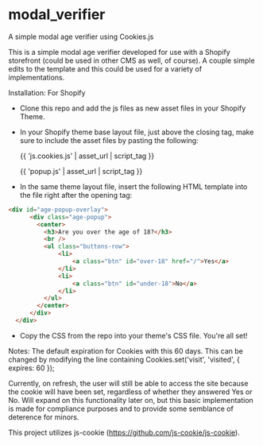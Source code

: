 # modal_verifier
A simple modal age verifier using Cookies.js

This is a simple modal age verifier developed for use with a Shopify storefront (could be used in other CMS as well, of course). A couple simple edits to the template and this could be used for a variety of implementations. 

Installation:
For Shopify
- Clone this repo and add the js files as new asset files in your Shopify Theme. 
- In your Shopify theme base layout file, just above the closing </head> tag, make sure to include the asset files by pasting the following:

  {{ 'js.cookies.js' | asset_url | script_tag }}

  {{ 'popup.js' | asset_url | script_tag }}
- In the same theme layout file, insert the following HTML template into the file right after the opening <body> tag:

```html
<div id="age-popup-overlay">
      <div class="age-popup">
        <center>
          <h3>Are you over the age of 18?</h3>
          <br />
          <ul class="buttons-row">
              <li>
                  <a class="btn" id="over-18" href="/">Yes</a>
              </li>
              <li>
                  <a class="btn" id="under-18">No</a>
              </li>   
          </ul>
        </center>
      </div>
  </div>
```

- Copy the CSS from the repo into your theme's CSS file.
You're all set!

Notes: 
The default expiration for Cookies with this 60 days. This can be changed by modifying the line containing 
Cookies.set('visit', 'visited', { expires: 60 });

Currently, on refresh, the user will still be able to access the site because the cookie will have been set, regardless of whether they answered Yes or No. Will expand on this functionality later on, but this basic implementation is made for compliance purposes and to provide some semblance of deterence for minors.

This project utilizes js-cookie (https://github.com/js-cookie/js-cookie). 

